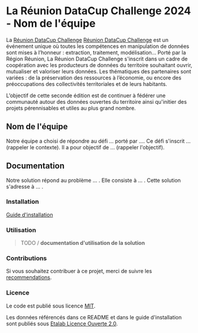 # La Réunion DataCup Challenge 2024 - Nom de l'équipe

La [Réunion DataCup Challenge](https://data.regionreunion.com/p/page-reunion-datacup-challenge) <a href="(https://data.regionreunion.com/p/page-reunion-datacup-challenge)" target="_blank" rel="noreferrer">Réunion DataCup Challenge</a> est un événement unique où toutes les compétences en manipulation de données sont mises à l’honneur : extraction, traitement, modélisation… Porté par la Région Réunion, La Réunion DataCup Challenge s'inscrit dans un cadre de coopération avec les producteurs de données du territoire souhaitant ouvrir, mutualiser et valoriser leurs données. Les thématiques des partenaires sont variées : de la préservation des ressources à l’économie, ou encore des préoccupations des collectivités territoriales et de leurs habitants.

L’objectif de cette seconde édition est de continuer à fédérer une communauté autour des données ouvertes du territoire ainsi qu'initier des projets pérennisables et utiles au plus grand nombre.


## Nom de l'équipe

Notre équipe a choisi de répondre au défi ... porté par ....
Ce défi s'inscrit ... (rappeler le contexte).
Il a pour objectif de ... (rappeler l'objectif).



## **Documentation**

Notre solution répond au problème ... . Elle consiste à ... . Cette solution s'adresse à ... .

### **Installation**

[Guide d'installation](/INSTALL.md)

### **Utilisation**

>TODO / **documentation d'utilisation de la solution**

### **Contributions**

Si vous souhaitez contribuer à ce projet, merci de suivre les [recommendations](/CONTRIBUTING.md).

### **Licence**

Le code est publié sous licence [MIT](/licence.MIT).

Les données référencés dans ce README et dans le guide d'installation sont publiés sous [Etalab Licence Ouverte 2.0](/licence.etalab-2.0).

